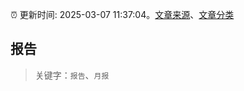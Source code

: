 :alarm_clock: 更新时间: 2025-03-07 11:37:04。[文章来源](/README.md)、[文章分类](/TAGS.md)

## 报告


> 关键字：`报告`、`月报`



